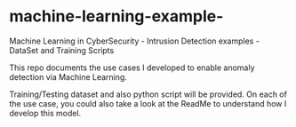 # machine-learning-example-
Machine Learning in CyberSecurity - Intrusion Detection examples - DataSet and Training Scripts

This repo documents the use cases I developed to enable anomaly detection via Machine Learning. 

Training/Testing dataset and also python script will be provided. On each of the use case, you could also take a look at the ReadMe to understand how I develop this model.  

